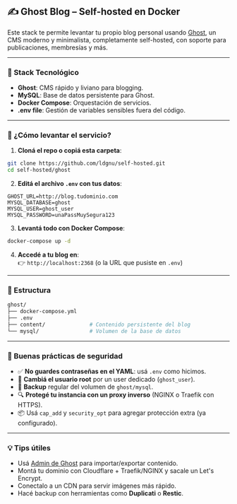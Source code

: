 ## ✍️ Ghost Blog – Self-hosted en Docker

Este stack te permite levantar tu propio blog personal usando [Ghost](https://ghost.org/), un CMS moderno y minimalista, completamente self-hosted, con soporte para publicaciones, membresías y más.

---

### 🧱 Stack Tecnológico

- **Ghost**: CMS rápido y liviano para blogging.
- **MySQL**: Base de datos persistente para Ghost.
- **Docker Compose**: Orquestación de servicios.
- **.env file**: Gestión de variables sensibles fuera del código.

---

### 🚀 ¿Cómo levantar el servicio?

1. **Cloná el repo o copiá esta carpeta**:

```bash
git clone https://github.com/ldgnu/self-hosted.git
cd self-hosted/ghost
```

2. **Editá el archivo `.env` con tus datos**:

```env
GHOST_URL=http://blog.tudominio.com
MYSQL_DATABASE=ghost
MYSQL_USER=ghost_user
MYSQL_PASSWORD=unaPassMuySegura123
```

3. **Levantá todo con Docker Compose**:

```bash
docker-compose up -d
```

4. **Accedé a tu blog en**:  
👉 `http://localhost:2368` (o la URL que pusiste en `.env`)

---

### 📁 Estructura

```bash
ghost/
├── docker-compose.yml
├── .env
├── content/              # Contenido persistente del blog
└── mysql/                # Volumen de la base de datos
```

---

### 🔐 Buenas prácticas de seguridad

- ✅ **No guardes contraseñas en el YAML**: usá `.env` como hicimos.
- 🔐 **Cambiá el usuario root** por un user dedicado (`ghost_user`).
- 🔄 **Backup** regular del volumen de `ghost/mysql`.
- 🔍 **Protegé tu instancia con un proxy inverso** (NGINX o Traefik con HTTPS).
- 📦 Usá `cap_add` y `security_opt` para agregar protección extra (ya configurado).

---

### 💡 Tips útiles

- Usá [Admin de Ghost](https://ghost.org/docs/) para importar/exportar contenido.
- Montá tu dominio con Cloudflare + Traefik/NGINX y sacale un Let's Encrypt.
- Conectalo a un CDN para servir imágenes más rápido.
- Hacé backup con herramientas como **Duplicati** o **Restic**.

